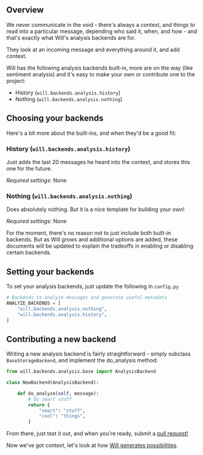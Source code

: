 
## Overview
We never communicate in the void - there's always a context, and things to read into a particular message, depending who said it, when, and how - and that's exactly what Will's analysis backends are for.  

They look at an incoming message and everything around it, and add context.

Will has the following analysis backends built-in, more are on the way (like sentiment analysis) and it's easy to make your own or contribute one to the project:

- History (`will.backends.analysis.history`)
- Nothing (`will.backends.analysis.nothing`)


## Choosing your backends


Here's a bit more about the built-ins, and when they'd be a good fit:

### History (`will.backends.analysis.history`)

Just adds the last 20 messages he heard into the context, and stores this one for the future. 

*Required settings*: None


### Nothing (`will.backends.analysis.nothing`)

Does absolutely nothing.  But it is a nice template for building your own!

*Required settings*: None


For the moment, there's no reason not to just include both built-in backends.  But as Will grows and additional options are added, these documents will be updated to explain the tradeoffs in enabling or disabling certain backends.

## Setting your backends

To set your analysis backends, just update the following in `config.py`

```python
# Backends to analyze messages and generate useful metadata
ANALYZE_BACKENDS = [
    "will.backends.analysis.nothing",
    "will.backends.analysis.history",
]
```


## Contributing a new backend

Writing a new analysis backend is fairly straightforward - simply subclass `BaseStorageBackend`, and implement the do_analysis method:


```python
from will.backends.analysis.base import AnalysisBackend

class NewBackend(AnalysisBackend):

    def do_analyze(self, message):
        # Do smart stuff
        return {
            "smart": "stuff",
            "cool": "things",
        }

```

From there, just test it out, and when you're ready, submit a [pull request!](https://github.com/skoczen/will/pulls)

Now we've got context, let's look at how [Will generates possibilities](/platform/generation).